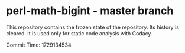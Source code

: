 # perl-math-bigint - master branch

This repository contains the frozen state of the repository.
Its history is cleared. It is used only for static code
analysis with Codacy.

Commit Time: 1729134534